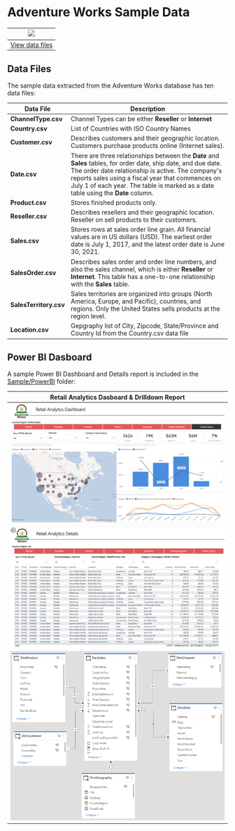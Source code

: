 # Adventure Works Sample Data

|[![](https://docs.microsoft.com/en-us/power-bi/guidance/media/dax-sample-model/adventure-works-logo-150x150.png)](https://github.com/jchinchillaMSFT/ww-csu-psk-synapse-retail/tree/main/Sample/AdventureWorks)|
|:---:|
|[View data files](https://github.com/jchinchillaMSFT/ww-csu-psk-synapse-retail/tree/main/Sample/AdventureWorks)|

## Data Files

The sample data extracted from the Adventure Works database has ten data files:

|Data File|Description|
|-----|-------|
|**ChannelType.csv**|Channel Types can be either **Reseller** or **Internet**|
|**Country.csv**|List of Countries with ISO Country Names|
|**Customer.csv**|Describes customers and their geographic location. Customers purchase products online (Internet sales).|
|**Date.csv**|There are three relationships between the **Date** and **Sales** tables, for order date, ship date, and due date. The order date relationship is active. The company's reports sales using a fiscal year that commences on July 1 of each year. The table is marked as a date table using the **Date** column.|
|**Product.csv**|Stores finished products only.|
|**Reseller.csv**|Describes resellers and their geographic location. Reseller on sell products to their customers.|
|**Sales.csv**|Stores rows at sales order line grain. All financial values are in US dollars (USD). The earliest order date is July 1, 2017, and the latest order date is June 30, 2021.|
|**SalesOrder.csv**|Describes sales order and order line numbers, and also the sales channel, which is either **Reseller** or **Internet**. This table has a one-to-one relationship with the **Sales** table.|
|**SalesTerritory.csv**|Sales territories are organized into groups (North America, Europe, and Pacific), countries, and regions. Only the United States sells products at the region level.|
|**Location.csv**|Gepgraphy list of City, Zipcode, State/Province and Country Id from the Country.csv data file |

## Power BI Dasboard

A sample Power BI Dashboard and Details report is included in the [Sample/PowerBI](https://github.com/jchinchillaMSFT/ww-csu-psk-synapse-retail/tree/ca4f2d39181080ca6c653a4275024541a2ad758f/Sample/PowerBI) folder:

|Retail Analytics Dasboard & Drilldown Report|
|-----|
|![Retail Analytics Dashboard](https://github.com/jchinchillaMSFT/ww-csu-psk-synapse-retail/blob/f887add868d68e6d046dbe8cd6e5025d7f9f2e82/Sample/PowerBI/Retail%20Analytics%20Dashboard.png)|
|![Retail Analytics Details Drilldown Report](https://github.com/jchinchillaMSFT/ww-csu-psk-synapse-retail/blob/2c36b06eb54e2bc4b03ddb83bda8af5c0a8589b5/Sample/PowerBI/Retail%20Analytics%20Details.png)|
|![Retail Analytics Data Model](https://github.com/jchinchillaMSFT/ww-csu-psk-synapse-retail/blob/2c36b06eb54e2bc4b03ddb83bda8af5c0a8589b5/Sample/PowerBI/Retail%20Analytics%20data%20model.png)|
